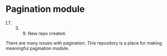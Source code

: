 # Pagination module

17. 03. 09. New repo created.

There are many issues with pagination.
This repository is a place for making meaningful pagination module.


